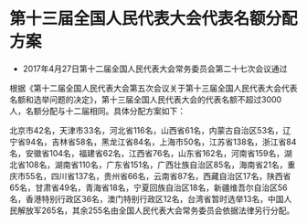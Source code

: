 # 第十三届全国人民代表大会代表名额分配方案

- 2017年4月27日第十二届全国人民代表大会常务委员会第二十七次会议通过

<!-- INFO END -->

根据《第十二届全国人民代表大会第五次会议关于第十三届全国人民代表大会代表名额和选举问题的决定》，第十三届全国人民代表大会的代表名额不超过3000人，名额分配与十二届相同。具体分配方案如下：

北京市42名，天津市33名，河北省116名，山西省61名，内蒙古自治区53名，辽宁省94名，吉林省58名，黑龙江省84名，上海市50名，江苏省138名，浙江省84名，安徽省104名，福建省62名，江西省76名，山东省162名，河南省159名，湖北省108名，湖南省110名，广东省151名，广西壮族自治区85名，海南省21名，重庆市55名，四川省137名，贵州省66名，云南省87名，西藏自治区17名，陕西省65名，甘肃省49名，青海省18名，宁夏回族自治区18名，新疆维吾尔自治区56名，香港特别行政区36名，澳门特别行政区12名，台湾省暂时选举13名，中国人民解放军265名，其余255名由全国人民代表大会常务委员会依据法律另行分配。
